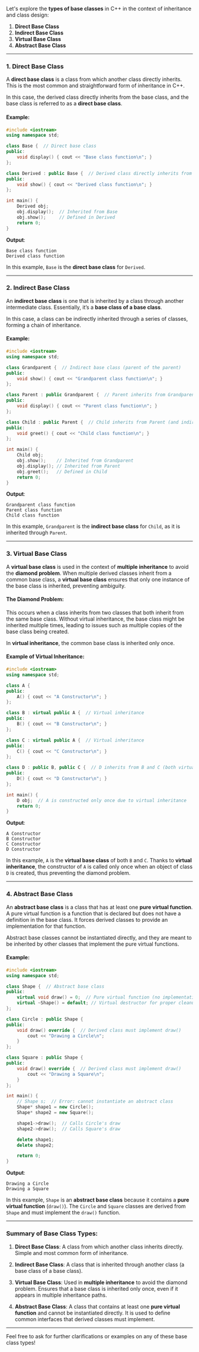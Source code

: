 Let's explore the **types of base classes** in C++ in the context of inheritance and class design:

1. **Direct Base Class**
2. **Indirect Base Class**
3. **Virtual Base Class**
4. **Abstract Base Class**

---

### **1. Direct Base Class**

A **direct base class** is a class from which another class directly inherits. This is the most common and straightforward form of inheritance in C++.

In this case, the derived class directly inherits from the base class, and the base class is referred to as a **direct base class**.

#### Example:

```cpp
#include <iostream>
using namespace std;

class Base {  // Direct base class
public:
    void display() { cout << "Base class function\n"; }
};

class Derived : public Base {  // Derived class directly inherits from Base
public:
    void show() { cout << "Derived class function\n"; }
};

int main() {
    Derived obj;
    obj.display();  // Inherited from Base
    obj.show();     // Defined in Derived
    return 0;
}
```

**Output**:
```
Base class function
Derived class function
```

In this example, `Base` is the **direct base class** for `Derived`.

---

### **2. Indirect Base Class**

An **indirect base class** is one that is inherited by a class through another intermediate class. Essentially, it’s a **base class of a base class**.

In this case, a class can be indirectly inherited through a series of classes, forming a chain of inheritance.

#### Example:

```cpp
#include <iostream>
using namespace std;

class Grandparent {  // Indirect base class (parent of the parent)
public:
    void show() { cout << "Grandparent class function\n"; }
};

class Parent : public Grandparent {  // Parent inherits from Grandparent
public:
    void display() { cout << "Parent class function\n"; }
};

class Child : public Parent {  // Child inherits from Parent (and indirectly from Grandparent)
public:
    void greet() { cout << "Child class function\n"; }
};

int main() {
    Child obj;
    obj.show();    // Inherited from Grandparent
    obj.display(); // Inherited from Parent
    obj.greet();   // Defined in Child
    return 0;
}
```

**Output**:
```
Grandparent class function
Parent class function
Child class function
```

In this example, `Grandparent` is the **indirect base class** for `Child`, as it is inherited through `Parent`.

---

### **3. Virtual Base Class**

A **virtual base class** is used in the context of **multiple inheritance** to avoid the **diamond problem**. When multiple derived classes inherit from a common base class, a **virtual base class** ensures that only one instance of the base class is inherited, preventing ambiguity.

#### The Diamond Problem:
This occurs when a class inherits from two classes that both inherit from the same base class. Without virtual inheritance, the base class might be inherited multiple times, leading to issues such as multiple copies of the base class being created.

In **virtual inheritance**, the common base class is inherited only once.

#### Example of Virtual Inheritance:

```cpp
#include <iostream>
using namespace std;

class A {
public:
    A() { cout << "A Constructor\n"; }
};

class B : virtual public A {  // Virtual inheritance
public:
    B() { cout << "B Constructor\n"; }
};

class C : virtual public A {  // Virtual inheritance
public:
    C() { cout << "C Constructor\n"; }
};

class D : public B, public C {  // D inherits from B and C (both virtual inherit A)
public:
    D() { cout << "D Constructor\n"; }
};

int main() {
    D obj;  // A is constructed only once due to virtual inheritance
    return 0;
}
```

**Output**:
```
A Constructor
B Constructor
C Constructor
D Constructor
```

In this example, `A` is the **virtual base class** of both `B` and `C`. Thanks to **virtual inheritance**, the constructor of `A` is called only once when an object of class `D` is created, thus preventing the diamond problem.

---

### **4. Abstract Base Class**

An **abstract base class** is a class that has at least one **pure virtual function**. A pure virtual function is a function that is declared but does not have a definition in the base class. It forces derived classes to provide an implementation for that function.

Abstract base classes cannot be instantiated directly, and they are meant to be inherited by other classes that implement the pure virtual functions.

#### Example:

```cpp
#include <iostream>
using namespace std;

class Shape {  // Abstract base class
public:
    virtual void draw() = 0;  // Pure virtual function (no implementation)
    virtual ~Shape() = default; // Virtual destructor for proper cleanup
};

class Circle : public Shape {
public:
    void draw() override {  // Derived class must implement draw()
        cout << "Drawing a Circle\n";
    }
};

class Square : public Shape {
public:
    void draw() override {  // Derived class must implement draw()
        cout << "Drawing a Square\n";
    }
};

int main() {
    // Shape s;  // Error: cannot instantiate an abstract class
    Shape* shape1 = new Circle();
    Shape* shape2 = new Square();

    shape1->draw();  // Calls Circle's draw
    shape2->draw();  // Calls Square's draw

    delete shape1;
    delete shape2;

    return 0;
}
```

**Output**:
```
Drawing a Circle
Drawing a Square
```

In this example, `Shape` is an **abstract base class** because it contains a **pure virtual function** (`draw()`). The `Circle` and `Square` classes are derived from `Shape` and must implement the `draw()` function.

---

### **Summary of Base Class Types:**

1. **Direct Base Class**: A class from which another class inherits directly. Simple and most common form of inheritance.
   
2. **Indirect Base Class**: A class that is inherited through another class (a base class of a base class).
   
3. **Virtual Base Class**: Used in **multiple inheritance** to avoid the diamond problem. Ensures that a base class is inherited only once, even if it appears in multiple inheritance paths.
   
4. **Abstract Base Class**: A class that contains at least one **pure virtual function** and cannot be instantiated directly. It is used to define common interfaces that derived classes must implement.

---

Feel free to ask for further clarifications or examples on any of these base class types!